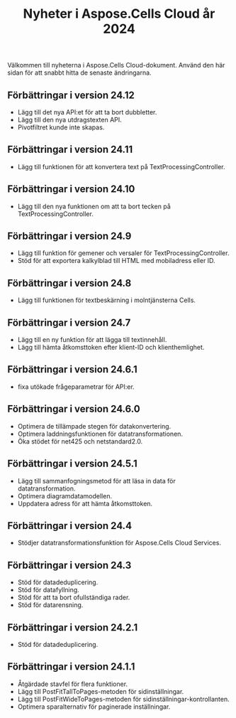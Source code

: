 ﻿---
title: Nyheter i Aspose.Cells Cloud år 2024
second_title: Latest Updates & Feature
linktitle: Vad är nytt i 202
type: docs
weight: 20
url: /sv/new-features/2024/
keywords: What's new in aspose cells cloud. Microsoft Office Excel, Open Office Spreadsheet, CSV, PDF
description: Den här sidan beskriver de mest intressanta nya Aspose.Cells Cloud-funktionerna som introducerats i de senaste utgåvorna.
kwords: Excel, Office Moln, REST API, Kalkylblad, PDF, CSV, Json, Markdown, Nyheter i Aspose.Cells Moln
---
Välkommen till nyheterna i Aspose.Cells Cloud-dokument. Använd den här sidan för att snabbt hitta de senaste ändringarna.

## Förbättringar i version 24.12

- Lägg till det nya API:et för att ta bort dubbletter.
- Lägg till den nya utdragstexten API.
- Pivotfiltret kunde inte skapas.

## Förbättringar i version 24.11

- Lägg till funktionen för att konvertera text på TextProcessingController.

## Förbättringar i version 24.10

- Lägg till den nya funktionen om att ta bort tecken på TextProcessingController.

## Förbättringar i version 24.9

- Lägg till funktion för gemener och versaler för TextProcessingController.
- Stöd för att exportera kalkylblad till HTML med mobiladress eller ID.

## Förbättringar i version 24.8

- Lägg till funktionen för textbeskärning i molntjänsterna Cells.

## Förbättringar i version 24.7

- Lägg till en ny funktion för att lägga till textinnehåll.
- Lägg till hämta åtkomsttoken efter klient-ID och klienthemlighet.

## Förbättringar i version 24.6.1

- fixa utökade frågeparametrar för API:er.

## Förbättringar i version 24.6.0

- Optimera de tillämpade stegen för datakonvertering.
- Optimera laddningsfunktionen för datatransformationen.
- Öka stödet för net425 och netstandard2.0.

## Förbättringar i version 24.5.1

- Lägg till sammanfogningsmetod för att läsa in data för datatransformation.
- Optimera diagramdatamodellen.
- Uppdatera adress för att hämta åtkomsttoken.

## Förbättringar i version 24.4

- Stödjer datatransformationsfunktion för Aspose.Cells Cloud Services.

## Förbättringar i version 24.3

- Stöd för datadeduplicering.
- Stöd för datafyllning.
- Stöd för att ta bort ofullständiga rader.
- Stöd för datarensning.

## Förbättringar i version 24.2.1

- Stöd för datadeduplicering.

## Förbättringar i version 24.1.1

- Åtgärdade stavfel för flera funktioner.
- Lägg till PostFitTallToPages-metoden för sidinställningar.
- Lägg till PostFitWideToPages-metoden för sidinställningar-kontrollanten.
- Optimera sparalternativ för paginerade inställningar.

